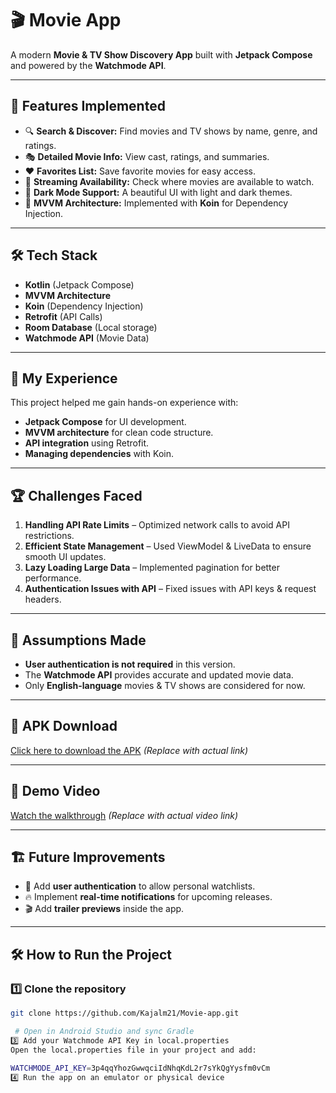 # 🎬 Movie App  
A modern **Movie & TV Show Discovery App** built with **Jetpack Compose** and powered by the **Watchmode API**.  

---

## 📌 Features Implemented  
- 🔍 **Search & Discover:** Find movies and TV shows by name, genre, and ratings.  
- 🎭 **Detailed Movie Info:** View cast, ratings, and summaries.  
- ❤️ **Favorites List:** Save favorite movies for easy access.  
- 🎥 **Streaming Availability:** Check where movies are available to watch.  
- 🌙 **Dark Mode Support:** A beautiful UI with light and dark themes.  
- 🔄 **MVVM Architecture:** Implemented with **Koin** for Dependency Injection.  

---

## 🛠️ Tech Stack  
- **Kotlin** (Jetpack Compose)  
- **MVVM Architecture**  
- **Koin** (Dependency Injection)  
- **Retrofit** (API Calls)  
- **Room Database** (Local storage)  
- **Watchmode API** (Movie Data)  

---

## 🚀 My Experience  
This project helped me gain hands-on experience with:  
- **Jetpack Compose** for UI development.  
- **MVVM architecture** for clean code structure.  
- **API integration** using Retrofit.  
- **Managing dependencies** with Koin.  

---

## 🏆 Challenges Faced  
1. **Handling API Rate Limits** – Optimized network calls to avoid API restrictions.  
2. **Efficient State Management** – Used ViewModel & LiveData to ensure smooth UI updates.  
3. **Lazy Loading Large Data** – Implemented pagination for better performance.  
4. **Authentication Issues with API** – Fixed issues with API keys & request headers.  

---

## 📝 Assumptions Made  
- **User authentication is not required** in this version.  
- The **Watchmode API** provides accurate and updated movie data.  
- Only **English-language** movies & TV shows are considered for now.  

---

## 📲 APK Download  
[Click here to download the APK](#) _(Replace with actual link)_  

---

## 🎥 Demo Video  
[Watch the walkthrough](#) _(Replace with actual video link)_  

---

## 🏗️ Future Improvements  
- 📱 Add **user authentication** to allow personal watchlists.  
- 🔥 Implement **real-time notifications** for upcoming releases.  
- 🎬 Add **trailer previews** inside the app.  

---

## 🛠️ How to Run the Project  
### **1️⃣ Clone the repository**  
```bash
git clone https://github.com/Kajalm21/Movie-app.git

 # Open in Android Studio and sync Gradle
3️⃣ Add your Watchmode API Key in local.properties
Open the local.properties file in your project and add:

WATCHMODE_API_KEY=3p4qqYhozGwwqciIdNhqKdL2r7sYkQgYysfm0vCm
4️⃣ Run the app on an emulator or physical device

